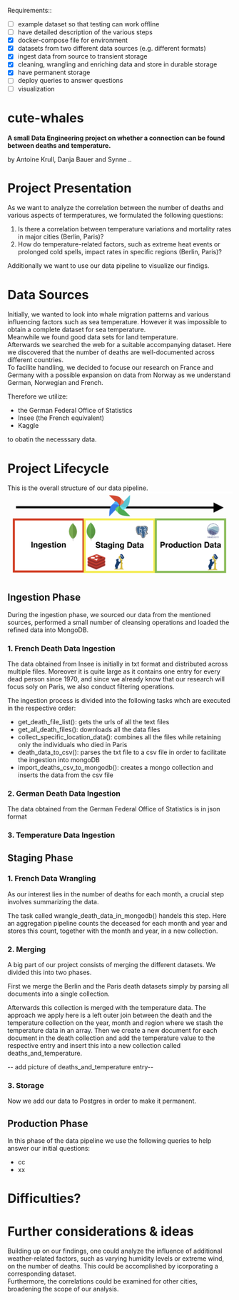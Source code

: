 Requirements::
- [ ] example dataset so that testing can work offline
- [ ] have detailed description of the various steps
- [x] docker-compose file for environment
- [x] datasets from two different data sources (e.g. different formats)
- [x] ingest data from source to transient storage
- [x] cleaning, wrangling and enriching data and store in durable storage
- [x] have permanent storage
- [ ] deploy queries to answer questions
- [ ] visualization

# cute-whales
**A small  Data Engineering project on whether a connection can be found between deaths and temperature.**

by Antoine Krull, Danja Bauer and Synne .. 

# Project Presentation
As we want to analyze the correlation between the number of deaths and various aspects of termperatures, we formulated the following questions:
1. Is there a correlation between temperature variations and mortality rates in major cities (Berlin, Paris)?
2. How do temperature-related factors, such as extreme heat events or prolonged cold spells, impact rates in specific regions (Berlin, Paris)?

Additionally we want to use our data pipeline to visualize our findigs.

# Data Sources
Initially, we wanted to look into whale migration patterns and various influencing factors such as sea temperature.
However it was impossible to obtain a complete dataset for sea temperature. \
Meanwhile we found good data sets for land temperature.\
Afterwards we searched the web for a suitable accompanying dataset.
Here we discovered that the number of deaths are well-documented across different countries. \
To facilite handling, we decided to focuse our research on France and Germany with a possible expansion on data from Norway as we understand German, Norwegian and French.

Therefore we utilize: 
- the German Federal Office of Statistics
- Insee (the French equivalent) 
- Kaggle 

to obatin the necesssary data.

# Project Lifecycle
This is the overall structure of our data pipeline. \
![Alt text](Pipeline.png)

## Ingestion Phase
During the ingestion phase, we sourced our data from the mentioned sources, performed a small number of cleansing operations and loaded the refined data into MongoDB.

### 1. French Death Data Ingestion
The data obtained from Insee is initially in txt format and distributed across multiple files. Moreover it is quite large as it contains one entry for every dead person since 1970, and since we already know that our research will focus soly on Paris, we also conduct filtering operations. 

The ingestion process is divided into the following tasks whch are executed in the respective order: 
- get_death_file_list(): gets the urls of all the text files
- get_all_death_files(): downloads all the data files
- collect_specific_location_data(): combines all the files while retaining only the individuals who died in Paris
- death_data_to_csv(): parses the txt file to a csv file in order to facilitate the ingestion into mongoDB
- import_deaths_csv_to_mongodb(): creates a mongo collection and inserts the data from the csv file

### 2. German Death Data Ingestion
The data obtained from the German Federal Office of Statistics is in json format

### 3. Temperature Data Ingestion


## Staging Phase

### 1. French Data Wrangling
As our interest lies in the number of deaths for each month, a crucial step involves summarizing the data.

The task called wrangle_death_data_in_mongodb() handels this step. Here an aggregation pipeline counts the deceased for each month and year and stores this count, together with the month and year, in a new collection.

### 2. Merging
A big part of our project consists of merging the different datasets. We divided this into two phases.

First we merge the Berlin and the Paris death datasets simply by parsing all documents into a single collection.

Afterwards this collection is merged with the temperature data.
The approach we apply here is a left outer join between the death and the temperature collection on the year, month and region where we stash the temperature data in an array. Then we create a new document for each document in the death collection and add the temperature value to the respective entry and insert this into a new collection called deaths_and_temperature.

-- add picture of deaths_and_temperature entry--

### 3. Storage
Now we add our data to Postgres in order to make it permanent.

## Production Phase
In this phase of the data pipeline we use the following queries to help answer our initial questions:
- cc
- xx

# Difficulties?

# Further considerations & ideas
Building up on our findings, one could analyze the influence of additional weather-related factors, such as varying humidity levels or extreme wind, on the number of deaths. This could be accomplished by icorporating a corresponding dataset. \
Furthermore, the correlations could be examined for other cities, broadening the scope of our analysis.